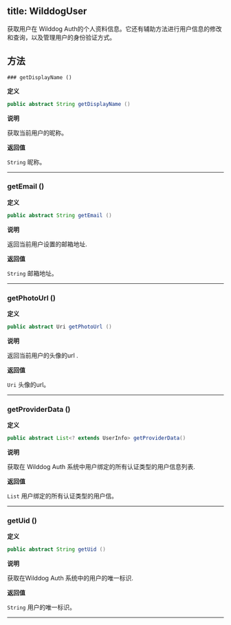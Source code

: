 title: WilddogUser
---
获取用户在 Wilddog Auth的个人资料信息。它还有辅助方法进行用户信息的修改和查询，以及管理用户的身份验证方式。

## 方法

    ### getDisplayName ()

**定义**

```java
public abstract String getDisplayName ()
```

**说明**

获取当前用户的昵称。

**返回值**

`String` 昵称。
</br>

---
### getEmail ()

**定义**

```java
public abstract String getEmail ()
```

**说明**

返回当前用户设置的邮箱地址.
  

**返回值**

`String` 邮箱地址。
</br>

---
### getPhotoUrl ()

**定义**

```java
public abstract Uri getPhotoUrl ()
```

**说明**

返回当前用户的头像的url .
 

**返回值**

`Uri` 头像的url。
</br>

---
### getProviderData ()

**定义**

```java
public abstract List<? extends UserInfo> getProviderData()
```

**说明**

获取在 Wilddog Auth 系统中用户绑定的所有认证类型的用户信息列表.

**返回值**

`List` 用户绑定的所有认证类型的用户信。
</br>

---

### getUid ()

**定义**

```java
public abstract String getUid ()
```

**说明**

获取在Wilddog Auth 系统中的用户的唯一标识.
   

**返回值**

`String`  用户的唯一标识。
</br>

---

